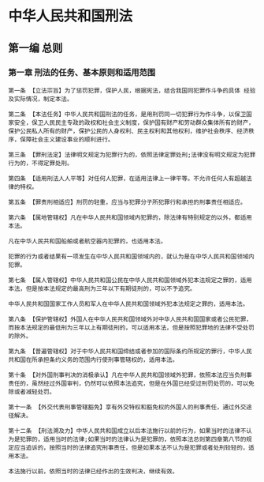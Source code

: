 # 中华人民共和国刑法

## 第一编 总则

### 第一章 刑法的任务、基本原则和适用范围

    第一条 【立法宗旨】为了惩罚犯罪，保护人民，根据宪法，结合我国同犯罪作斗争的具体 经验及实际情况，制定本法。
    
    第二条 【本法任务】中华人民共和国刑法的任务，是用刑罚同一切犯罪行为作斗争，以保卫国家安全，保卫人民民主专政的政权和社会主义制度，保护国有财产和劳动群众集体所有的财产，保护公民私人所有的财产，保护公民的人身权利、民主权利和其他权利，维护社会秩序、经济秩序，保障社会主义建设事业的顺利进行。
    
    第三条 【罪刑法定】法律明文规定为犯罪行为的，依照法律定罪处刑;法律没有明文规定为犯罪行为的，不得定罪处刑。
    
    第四条 【适用刑法人人平等】对任何人犯罪，在适用法律上一律平等。不允许任何人有超越法律的特权。
    
    第五条 【罪责刑相适应】刑罚的轻重，应当与犯罪分子所犯罪行和承担的刑事责任相适应。
    
    第六条 【属地管辖权】凡在中华人民共和国领域内犯罪的，除法律有特别规定的以外，都适用本法。
    
    凡在中华人民共和国船舶或者航空器内犯罪的，也适用本法。
    
    犯罪的行为或者结果有一项发生在中华人民共和国领域内的，就认为是在中华人民共和国领域内犯罪。
    
    第七条 【属人管辖权】中华人民共和国公民在中华人民共和国领域外犯本法规定之罪的，适用本法，但是按本法规定的最高刑为三年以下有期徒刑的，可以不予追究。
    
    中华人民共和国国家工作人员和军人在中华人民共和国领域外犯本法规定之罪的，适用本法。
    
    第八条 【保护管辖权】外国人在中华人民共和国领域外对中华人民共和国国家或者公民犯罪，而按本法规定的最低刑为三年以上有期徒刑的，可以适用本法，但是按照犯罪地的法律不受处罚的除外。
    
    第九条 【普遍管辖权】对于中华人民共和国缔结或者参加的国际条约所规定的罪行，中华人民共和国在所承担条约义务的范围内行使刑事管辖权的，适用本法。
    
    第十条 【对外国刑事判决的消极承认】凡在中华人民共和国领域外犯罪，依照本法应当负刑事责任的，虽然经过外国审判，仍然可以依照本法追究，但是在外国已经受过刑罚处罚的，可以免除或者减轻处罚。
    
    第十一条 【外交代表刑事管辖豁免】享有外交特权和豁免权的外国人的刑事责任，通过外交途径解决。
    
    第十二条 【刑法溯及力】中华人民共和国成立以后本法施行以前的行为，如果当时的法律不认为是犯罪的，适用当时的法律;如果当时的法律认为是犯罪的，依照本法总则第四章第八节的规定应当追诉的，按照当时的法律追究刑事责任，但是如果本法不认为是犯罪或者处刑较轻的，适用本法。
    
    本法施行以前，依照当时的法律已经作出的生效判决，继续有效。